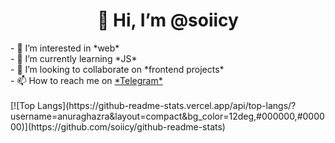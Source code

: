 <h1 align="center">👋 Hi, I’m @soiicy</h1>
- 👀 I’m interested in *web* <br/>
- 🌱 I’m currently learning *JS* <br/>
- 💞️ I’m looking to collaborate on *frontend projects* <br/>
- 📫 How to reach me on <a href="https://t.me/sooicyy" target="_blank">*Telegram*<a> <br/>
<br/>
[![Top Langs](https://github-readme-stats.vercel.app/api/top-langs/?username=anuraghazra&layout=compact&bg_color=12deg,#000000,#000000)](https://github.com/soiicy/github-readme-stats)
